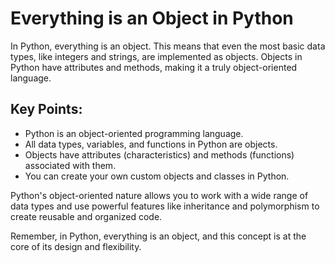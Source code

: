 # Everything is an Object in Python

In Python, everything is an object. This means that even the most basic data types, like integers and strings, are implemented as objects. Objects in Python have attributes and methods, making it a truly object-oriented language.

## Key Points:
- Python is an object-oriented programming language.
- All data types, variables, and functions in Python are objects.
- Objects have attributes (characteristics) and methods (functions) associated with them.
- You can create your own custom objects and classes in Python.

Python's object-oriented nature allows you to work with a wide range of data types and use powerful features like inheritance and polymorphism to create reusable and organized code.

Remember, in Python, everything is an object, and this concept is at the core of its design and flexibility.
